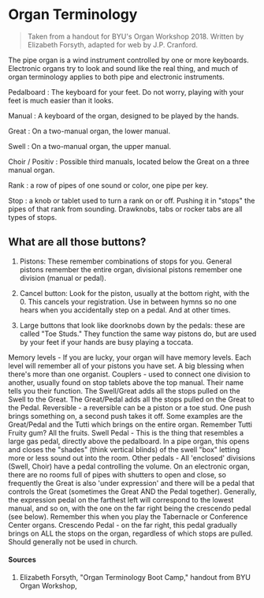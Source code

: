 # Organ Terminology
> Taken from a handout for BYU's Organ Workshop 2018. Written by Elizabeth Forsyth, adapted for web by J.P. Cranford.

The pipe organ is a wind instrument controlled by one or more keyboards. Electronic organs try to look and sound like the real thing, and much of organ terminology applies to both pipe and electronic instruments.

Pedalboard
: The keyboard for your feet. Do not worry, playing with your feet is much easier than it looks.

Manual
: A keyboard of the organ, designed to be played by the hands.

Great
: On a two-manual organ, the lower manual.

Swell
: On a two-manual organ, the upper manual.

Choir / Positiv
: Possible third manuals, located below the Great on a three manual organ.

Rank
: a row of pipes of one sound or color, one pipe per key.

Stop
: a knob or tablet used to turn a rank on or off. Pushing it in "stops" the pipes of that rank from sounding. Drawknobs, tabs or rocker tabs are all types of stops.

## What are all those buttons?
1. Pistons: These remember combinations of stops for you. General pistons remember the entire organ, divisional pistons remember one division (manual or pedal).

2. Cancel button: Look for the piston, usually at the bottom right, with the 0. This cancels your registration. Use in between hymns so no one
hears when you accidentally step on a pedal. And at other times.

3. Large buttons that look like doorknobs down by the pedals: these are called "Toe Studs." They function the same way pistons do, but are used by your feet if your hands are busy playing a toccata.

Memory levels - If you are lucky, your organ will have memory levels. Each level will remember all of your pistons you have set. A big blessing when there's more than one organist.
Couplers - used to connect one division to another, usually found on stop tablets above the top manual. Their name tells you their function. The Swell/Great adds all the stops pulled on the Swell to the Great. The Great/Pedal adds all the stops pulled on the Great to the Pedal.
Reversible - a reversible can be a piston or a toe stud. One push brings something on, a second push takes it off. Some examples are the Great/Pedal and the Tutti which brings on the entire organ. Remember Tutti Fruity gum? All the fruits.
Swell Pedal - This is the thing that resembles a large gas pedal, directly above the pedalboard. In a pipe organ, this opens and closes the "shades" (think vertical blinds) of the swell "box" letting more
or less sound out into the room.
Other pedals - All 'enclosed' divisions (Swell, Choir) have a pedal controlling the volume. On an electronic organ, there are no rooms full of pipes with shutters to open and close, so frequently the Great is also 'under expression' and there will be a pedal that controls the Great (sometimes the Great AND the Pedal together).
Generally, the expression pedal on the farthest left will correspond to the lowest manual, and so on, with the one on
the far right being the crescendo pedal (see below). Remember this when you play the Tabernacle or Conference Center organs.
Crescendo Pedal - on the far right, this pedal gradually brings on ALL the stops on the organ, regardless of which stops are
pulled. Should generally not be used in church.

#### Sources
1. Elizabeth Forsyth, "Organ Terminology Boot Camp," handout from BYU Organ Workshop,
